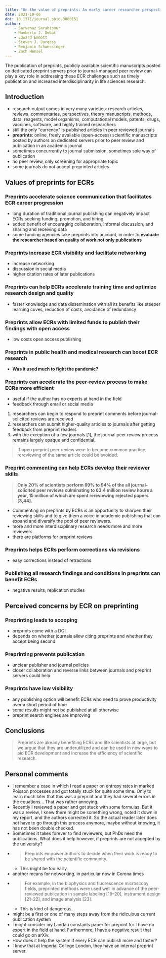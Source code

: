 ```yaml
---
title: "On the value of preprints: An early career researcher perspective"
date: 2021-10-06
doi: 10.1371/journal.pbio.3000151
author:
    - Sarvenaz Sarabipour
    - Humberto J. Debat
    - Edward Emmott
    - Steven J. Burgess
    - Benjamin Schwessinger
    - Zach Hensel
---
```

The publication of preprints, publicly available scientific manuscripts posted on dedicated preprint servers prior to journal-managed peer review can play a key role in addressing these ECR challenges such as timely publication and increased interdisciplinarity in life sciences research.

## Introduction
- research output comes in very many varieties: research articles, reviews, commentaries, perspectives, theory manuscripts, methods, data, reagents, model organisms, computational models, patents, drugs, vaccines, software, and highly trained researchers
- still the only "currency" is published articles in peer reviewed journals
- **preprints**: online, freely available (open-access) scientific manuscripts posted by authors on dedicated servers prior to peer review and publication in an academic journal
- sometimes concurrently to journal submission, sometimes sole way of publication
- no peer review, only screening for appropriate topic
- some journals do not accept preprinted articles

## Values of preprints for ECRs
### Preprints accelerate science communication that facilitates ECR career progression
- long duration of traditional journal publishing can negatively impact ECRs seeking funding, promotion, and hiring
- added benefit of encouraging collaboration, informal discussion, and sharing and receiving data
- some funding agencies take preprints into account, in order to **evaluate the researcher based on quality of work not only publications**

### Preprints increase ECR visibility and facilitate networking
- increase networking
- discussion in social media
- higher citation rates of later publications

### Preprints can help ECRs accelerate training time and optimize research design and quality
- faster knowledge and data dissemination with all its benefits like steeper learning cuves, reduction of costs, avoidance of redundancy

### Preprints allow ECRs with limited funds to publish their findings with open access
- low costs open access publishing

### Preprints in public health and medical research can boost ECR research
- **Was it used much to fight the pandemic?**

### Preprints can accelerate the peer-review process to make ECRs more efficient
- useful if the author has no experts at hand in the field
- feedback through email or social media

1. researchers can begin to respond to preprint comments before journal-solicited reviews are received
1. researchers can submit higher-quality articles to journals after getting feedback from preprint readers
1. with the exception of a few journals [1], the journal peer review process remains largely opaque and confidential.

> If open preprint peer review were to become common practice, rereviewing of the same article could be avoided.

### Preprint commenting can help ECRs develop their reviewer skills
> **Only 20% of scientists perform 69% to 94% of the all journal-solicited peer reviews culminating to 63.4 million review hours a year, 15 million of which are spent rereviewing rejected papers [3,44].**

- Commenting on preprints by ECRs is an opportunity to sharpen their reviewing skills and to give them a voice in academic publishing that can expand and diversify the pool of peer reviewers.
- more and more interdisciplinary research needs more and more reviewers
- there are platforms for preprint reviews

### Preprints helps ECRs perform corrections via revisions
- easy corrections instead of retractions

### Publishing all research findings and conditions in preprints can benefit ECRs
- negative results, replication studies

## Perceived concerns by ECR on preprinting

### Preprinting leads to scooping
- preprints come with a DOI
- depends on whether journals allow citing preprints and whether they accept being second

### Preprinting prevents publication
- unclear publisher and journal policies
- closer collaboration and reverse links between journals and preprint servers could help

### Preprints have low visibility
- any publishing option will benefit ECRs who need to prove productivity over a short period of time
- some results might not be published at all otherwise
- preprint search engines are improving

## Conclusions
> Preprints are already benefiting ECRs and life scientists at large, but we argue that they are underutilized and can be used in new ways to aid ECR development and increase the efficiency of scientific research.

## Personal comments
- I remember a case in which I read a paper on entropy rates in marked Poisson processes and got totally stuck for quite some time. Only to learn much later that this was a preprint and they had several errors in the equations... That was rather annoying.
- Recently I reviewed a paper and got stuck with some formulas. But it was a review, I knew there might be something wrong, noted it down in my report, and the authors corrected it. So the actual reader later does not have to go through this process anymore, maybe without knowing, it has not been double checked.
- Sometimes it takes forever to find reviewers, but PhDs need the publications. What does it help however, if preprints are not accepted by the university?
- > Preprints empower authors to decide when their work is ready to be shared with the scientific community.
    - This might be too early.
- another means for networking, in particular now in Corona times
- > For example, in the biophysics and fluorescence microscopy fields, preprinted methods were used well in advance of the peer-reviewed publication in sample labeling [19–20], instrument design [21–22], and image analysis [23].
    - This is kind of dangerous.
- might be a first or one of many steps away from the ridiculous current publication system
- I might consider my Landau constants paper for preprint for I have no expert in the field at hand. Furthermore, I have a negative result that could go on arXiv.
- How does it help the system if every ECR can publish more and faster?
- I know that at Imperial College London, they have an internal preprint server.
